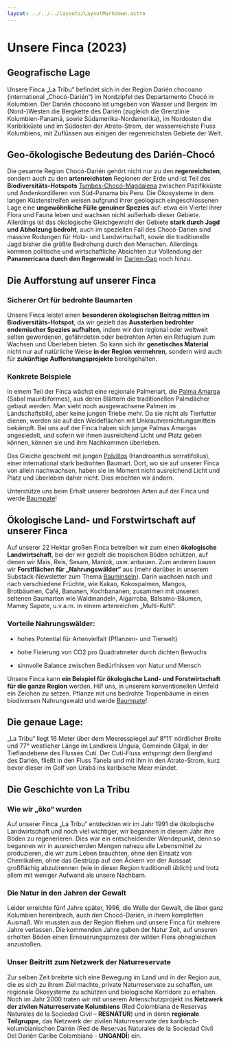 ```yaml
---
layout: ../../../layouts/LayoutMarkdown.astro
---
```


# Unsere Finca (2023)

<h2 id="region">Geografische Lage</h2>

Unsere Finca „La Tribu“ befindet sich in der Region Darién chocoano (international „Chocó-Darién“) im Nordzipfel des Departamento Chocó in Kolumbien. Der Darién chocoano ist umgeben von Wasser und Bergen: Im (Nord-)Westen die Bergkette des Darién (zugleich die Grenzlinie Kolumbien-Panamá, sowie Südamerika-Nordamerika), im Nordosten die Karibikküste und im Südosten der Atrato-Strom, der wasserreichste Fluss Kolumbiens, mit Zuflüssen aus einigen der regenreichsten Gebiete der Welt.

<h2 id="region-bedeutung">Geo-ökologische Bedeutung des Darién-Chocó</h2>

Die gesamte Region Chocó-Darién gehört nicht nur zu den **regenreichsten**, sondern auch zu den **artenreichsten** Regionen der Erde und ist Teil des **Biodiversitäts-Hotspots** <a href="https://de.wikipedia.org/wiki/Tumbes-Choc%C3%B3-Magdalena" target="_blank">Tumbes-Chocó-Magdalena</a> zwischen Pazifikküste und Andenkordilleren von Süd-Panama bis Peru. Die Ökosysteme in dem langen Küstenstreifen weisen aufgrund ihrer geologisch eingeschlossenen Lage eine **ungewöhnliche Fülle genuiner Spezies** auf: etwa ein Viertel ihrer Flora und Fauna leben und wachsen nicht außerhalb dieser Gebiete. Allerdings ist das ökologische Gleichgewicht der Gebiete **stark durch Jagd und Abholzung bedroht**, auch im speziellen Fall des Chocó-Darien sind massive Rodungen für Holz- und Landwirtschaft, sowie die traditionelle Jagd bisher die größte Bedrohung durch den Menschen. Allerdings kommen politische und wirtschaftliche Absichten zur Vollendung der **Panamericana durch den Regenwald** im <a href="https://de.wikipedia.org/wiki/Dari%C3%A9n_Gap" target="_blank">Darien-Gap</a> noch hinzu.

<h2 id="ideale-finca-1">Die Aufforstung auf unserer Finca</h2>

### Sicherer Ort für bedrohte Baumarten

Unsere Finca leistet einen **besonderen ökologischen Beitrag mitten im Biodiversitäts-Hotspot**, da wir gezielt das **Aussterben bedrohter endemischer Spezies aufhalten**, indem wir den regional oder weltweit selten gewordenen, gefährdeten oder bedrohten Arten ein Refugium zum Wachsen und Überleben bieten. So kann sich ihr **genetisches Material** nicht nur auf natürliche Weise **in der Region vermehren**, sondern wird auch für **zukünftige Aufforstungsprojekte** bereitgehalten.

<h3 id="ideale-finca-2">Konkrete Beispiele</h3>

In einem Teil der Finca wächst eine regionale Palmenart, die [Palma Amarga](https://tropical.theferns.info/viewtropical.php?id=Sabal+mauritiiformis) (Sabal mauritiiformes), aus deren Blättern die traditionellen Palmdächer gebaut werden. Man sieht noch ausgewachsene Palmen im Landschaftsbild, aber keine jungen Triebe mehr. Da sie nicht als Tierfutter dienen, werden sie auf den Weideflächen mit Unkrautvernichtungsmitteln bekämpft. Bei uns auf der Finca haben sich junge Palmas Amargas angesiedelt, und sofern wir ihnen ausreichend Licht und Platz geben können, können sie und ihre Nachkommen überleben.

Das Gleiche geschieht mit jungen [Polvillos](https://tropical.theferns.info/viewtropical.php?id=Handroanthus+serratifolius) (Handroanthus serratifolius), einer international stark bedrohten Baumart. Dort, wo sie auf unserer Finca von allein nachwachsen, haben sie im Moment nicht ausreichend Licht und Platz und überleben daher nicht. Dies möchten wir ändern.

Unterstütze uns beim Erhalt unserer bedrohten Arten auf der Finca und werde [Baumpate](/pflanze-und-schütze/baumpatenschaft)!

<h2 id="ideale-finca-3">Ökologische Land- und Forstwirtschaft auf unserer Finca</h2>

Auf unserer 22 Hektar großen Finca betreiben wir zum einen **ökologische Landwirtschaft**, bei der wir gezielt die tropischen Böden schützen, auf denen wir Mais, Reis, Sesam, Maniok, usw. anbauen. Zum anderen bauen wir **Forstflächen für „Nahrungswälder“** aus (mehr darüber in unserem Substack-Newsletter zum Thema <a href="https://vivalaselva.substack.com/p/bauminseln?utm_source=profile&utm_medium=reader2" target="_blank">Bauminseln</a>). Darin wachsen nach und nach verschiedene Früchte, wie Kakao, Kokospalmen, Mangos, Brotbäumen, Café, Bananen, Kochbananen, zusammen mit unseren seltenen Baumarten wie Waldmandeln, Algarroba, Bálsamo-Bäumen, Mamey Sapote, u.v.a.m. in einem artenreichen „Multi-Kulti“.

### Vorteile Nahrungswälder:

- hohes Potential für Artenvielfalt (Pflanzen- und Tierwelt)

- hohe Fixierung von CO2 pro Quadratmeter durch dichten Bewuchs

- sinnvolle Balance zwischen Bedürfnissen von Natur und Mensch

Unsere Finca kann **ein Beispiel für ökologische Land- und Forstwirtschaft für die ganze Region** werden. Hilf uns, in unserem konventionellen Umfeld ein Zeichen zu setzen.
Pflanze mit uns bedrohte Tropenbäume in einen biodiversen Nahrungswald und werde [Baumpate](/pflanze-und-schütze/baumpatenschaft)!

<h2 id="lage-exakt">Die genaue Lage:</h2>

„La Tribu“ liegt 16 Meter über dem Meeresspiegel auf 8°11‘ nördlicher Breite und 77° westlicher Länge im Landkreis Unguía, Gemeinde Gilgal, in der Tieflandebene des Flusses Cutí. Der Cutí-Fluss entspringt dem Bergland des Darién, fließt in den Fluss Tanela und mit ihm in den Atrato-Strom, kurz bevor dieser im Golf von Urabá ins karibische Meer mündet.

<h2 id="geschichte-tribu">Die Geschichte von La Tribu</h2>

<h3 id="geschichte-1">Wie wir „öko“ wurden</h3>

Auf unserer Finca „La Tribu“ entdeckten wir im Jahr 1991 die ökologische Landwirtschaft und noch viel wichtiger, wir begannen in diesem Jahr ihre Böden zu regenerieren. Dies war ein entscheidender Wendepunkt, denn so begannen wir in ausreichenden Mengen nahezu alle Lebensmittel zu produzieren, die wir zum Leben brauchten, ohne den Einsatz von Chemikalien, ohne das Gestrüpp auf den Äckern vor der Aussaat großflächig abzubrennen (wie in dieser Region traditionell üblich) und trotz allem mit weniger Aufwand als unsere Nachbarn.

<h3 id="geschichte-2">Die Natur in den Jahren der Gewalt</h3>

Leider erreichte fünf Jahre später, 1996, die Welle der Gewalt, die über ganz Kolumbien hereinbrach, auch den Chocó-Darién, in ihrem kompletten Ausmaß. Wir mussten aus der Region fliehen und unsere Finca für mehrere Jahre verlassen. Die kommenden Jahre gaben der Natur Zeit, auf unseren erholten Böden einen Erneuerungsprozess der wilden Flora ohnegleichen anzustoßen.

<h3>Unser Beitritt zum Netzwerk der Naturreservate</h3>

Zur selben Zeit breitete sich eine Bewegung im Land und in der Region aus, die es sich zu ihrem Ziel machte, private Naturreservate zu schaffen, um regionale Ökosysteme zu schützen und biologische Korridore zu erhalten. Noch im Jahr 2000 traten wir mit unserem Artenschutzprojekt ins **Netzwerk der zivilen Naturreservate Kolumbiens** (Red Colombiana de Reservas Naturales de la Sociedad Civil – **RESNATUR**) und in deren **regionale Teilgruppe**, das Netzwerk der zivilen Naturreservate des karibisch-kolumbianischen Dairén (Red de Reservas Naturales de la Sociedad Civil Del Darién Caribe Colombiano - **UNGANDÍ**) ein.
